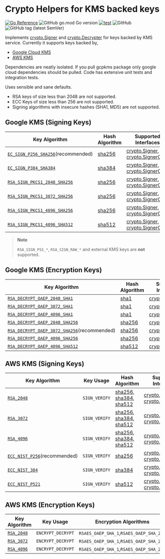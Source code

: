 # Crypto Helpers for KMS backed keys

[![Go Reference](https://pkg.go.dev/badge/github.com/tprasadtp/cryptokmssvg)](https://pkg.go.dev/github.com/tprasadtp/cryptokms)
![GitHub go.mod Go version](https://img.shields.io/github/go-mod/go-version/tprasadtp/cryptokms?label=go&logo=go&logoColor=white)
[![test](https://github.com/tprasadtp/cryptokms/actions/workflows/test.yml/badge.svg)](https://github.com/tprasadtp/cryptokms/actions/workflows/test.yml)
![GitHub](https://img.shields.io/github/license/tprasadtp/cryptokms)
![GitHub tag (latest SemVer)](https://img.shields.io/github/v/tag/tprasadtp/cryptokms?color=7f50a6&label=release&logo=semver&sort=semver)

Implements [crypto.Signer] and [crypto.Decrypter] for keys backed by KMS service.
Currently it supports keys backed by,

- [Google Cloud KMS]
- [AWS KMS]

Dependencies are neatly isolated. If you pull gcpkms package only google cloud dependencies should be pulled. Code has extensive unit tests and integration tests.

Uses sensible and sane defaults.

- RSA keys of size less than 2048 are not supported.
- ECC Keys of size less than 256 are not supported.
- Signing algorithms with insecure hashes (SHA1, MD5) are not supported.

## Google KMS (Signing Keys)

| Key Algorithm | Hash Algorithm | Supported Interfaces |
|---|---|---
| [`EC_SIGN_P256_SHA256`][gcp_ec](recommended) | [sha256] | [crypto.Signer], [crypto.SignerOpts]
| [`EC_SIGN_P384_SHA384`][gcp_ec] | [sha384] | [crypto.Signer], [crypto.SignerOpts]
| [`RSA_SIGN_PKCS1_2048_SHA256`][gcp_rsa] | [sha256] | [crypto.Signer], [crypto.SignerOpts]
| [`RSA_SIGN_PKCS1_3072_SHA256`][gcp_rsa] | [sha256] | [crypto.Signer], [crypto.SignerOpts]
| [`RSA_SIGN_PKCS1_4096_SHA256`][gcp_rsa] | [sha256] | [crypto.Signer], [crypto.SignerOpts]
| [`RSA_SIGN_PKCS1_4096_SHA512`][gcp_rsa] | [sha512] | [crypto.Signer], [crypto.SignerOpts]

> **Note**
>
> `RSA_SIGN_PSS_*`, `RSA_SIGN_RAW_*` and external KMS keys are **not** supported.

## Google KMS (Encryption Keys)

| Key Algorithm | Hash Algorithm | Supported Interfaces |
|---|---|---
| [`RSA_DECRYPT_OAEP_2048_SHA1`][gcp_decrypt] | [sha1] | [crypto.Decrypter]
| [`RSA_DECRYPT_OAEP_3072_SHA1`][gcp_decrypt] | [sha1] | [crypto.Decrypter]
| [`RSA_DECRYPT_OAEP_4096_SHA1`][gcp_decrypt] | [sha1] | [crypto.Decrypter]
| [`RSA_DECRYPT_OAEP_2048_SHA256`][gcp_decrypt] | [sha256] | [crypto.Decrypter]
| [`RSA_DECRYPT_OAEP_3072_SHA256`][gcp_decrypt](recommended) | [sha256] | [crypto.Decrypter]
| [`RSA_DECRYPT_OAEP_4096_SHA256`][gcp_decrypt] | [sha256] | [crypto.Decrypter]
| [`RSA_DECRYPT_OAEP_4096_SHA512`][gcp_decrypt] | [sha512] | [crypto.Decrypter]


## AWS KMS (Signing Keys)

| Key Algorithm | Key Usage | Hash Algorithm | Supported Interfaces |
|---|---|---|---
| [`RSA_2048`][awskms_keyspec] | `SIGN_VERIFY` | [sha256], [sha384], [sha512] | [crypto.Signer], [crypto.SignerOpts]
| [`RSA_3072`][awskms_keyspec] | `SIGN_VERIFY` | [sha256], [sha384], [sha512] | [crypto.Signer], [crypto.SignerOpts]
| [`RSA_4096`][awskms_keyspec] | `SIGN_VERIFY`| [sha256], [sha384], [sha512] | [crypto.Signer], [crypto.SignerOpts]
| [`ECC_NIST_P256`][awskms_keyspec](recommended) | `SIGN_VERIFY` | [sha256] | [crypto.Signer], [crypto.SignerOpts]
| [`ECC_NIST_384`][awskms_keyspec] | `SIGN_VERIFY` | [sha384] | [crypto.Signer], [crypto.SignerOpts]
| [`ECC_NIST_P521`][awskms_keyspec] | `SIGN_VERIFY` | [sha512] | [crypto.Signer], [crypto.SignerOpts]


## AWS KMS (Encryption Keys)

| Key Algorithm | Key Usage | Encryption Algorithms | Supported Interfaces |
|---|---|---|---
| [`RSA_2048`][awskms_keyspec] | `ENCRYPT_DECRYPT` | `RSAES_OAEP_SHA_1`,`RSAES_OAEP_SHA_256` | [crypto.Decrypter]
| [`RSA_3072`][awskms_keyspec] | `ENCRYPT_DECRYPT` | `RSAES_OAEP_SHA_1`,`RSAES_OAEP_SHA_256` | [crypto.Decrypter]
| [`RSA_4096`][awskms_keyspec] | `ENCRYPT_DECRYPT` | `RSAES_OAEP_SHA_1`,`RSAES_OAEP_SHA_256` | [crypto.Decrypter]


[Google Cloud KMS]: https://cloud.google.com/kms/docs
[AWS KMS]: https://aws.amazon.com/kms/

[gcp_rsa]: https://cloud.google.com/kms/docs/algorithms#rsa_signing_algorithms
[gcp_decrypt]: https://cloud.google.com/kms/docs/algorithms#asymmetric_encryption_algorithms
[gcp_ec]: https://cloud.google.com/kms/docs/algorithms#elliptic_curve_signing_algorithms

[awskms_keyspec]: https://docs.aws.amazon.com/kms/latest/developerguide/asymmetric-key-specs.html

[sha1]: https://pkg.go.dev/crypto/sha1
[sha256]: https://pkg.go.dev/crypto/sha256
[sha512]: https://pkg.go.dev/crypto/sha512
[sha384]: https://pkg.go.dev/crypto/sha384
[crypto.Signer]: https://pkg.go.dev/crypto#Signer
[crypto.SignerOpts]: https://pkg.go.dev/crypto#SignerOpts
[crypto.Decrypter]: https://pkg.go.dev/crypto#Decrypter
